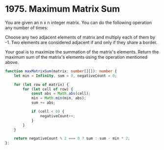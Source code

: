 # 1975. Maximum Matrix Sum

You are given an n x n integer matrix. You can do the following operation any number of times:

Choose any two adjacent elements of matrix and multiply each of them by -1.
Two elements are considered adjacent if and only if they share a border.

Your goal is to maximize the summation of the matrix's elements. Return the maximum sum of the matrix's elements using the operation mentioned above.

```ts
function maxMatrixSum(matrix: number[][]): number {
    let min = Infinity, sum = 0, negativeCount = 0;

    for (let row of matrix) {
        for (let cell of row) {
            const abs = Math.abs(cell);
            min = Math.min(min, abs);
            sum += abs;

            if (cell < 0) {
                negativeCount++;
            }
        }
    }

    return negativeCount % 2 === 0 ? sum : sum - min * 2;
};
```
